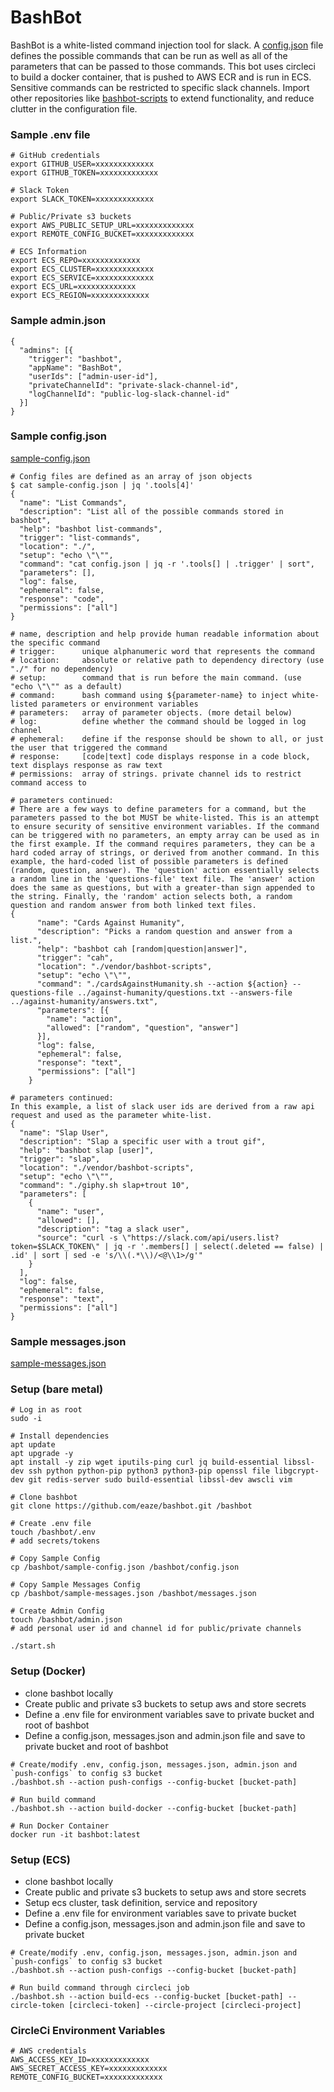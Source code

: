 # BashBot

BashBot is a white-listed command injection tool for slack. A [config.json](sample-config.json) file defines the possible commands that can be run as well as all of the parameters that can be passed to those commands. This bot uses circleci to build a docker container, that is pushed to AWS ECR and is run in ECS. Sensitive commands can be restricted to specific slack channels. Import other repositories like [bashbot-scripts](https://github.com/eaze/bashbot-scripts) to extend functionality, and reduce clutter in the configuration file.

### Sample .env file
```
# GitHub credentials
export GITHUB_USER=xxxxxxxxxxxxx
export GITHUB_TOKEN=xxxxxxxxxxxxx

# Slack Token
export SLACK_TOKEN=xxxxxxxxxxxxx

# Public/Private s3 buckets
export AWS_PUBLIC_SETUP_URL=xxxxxxxxxxxxx
export REMOTE_CONFIG_BUCKET=xxxxxxxxxxxxx

# ECS Information
export ECS_REPO=xxxxxxxxxxxxx
export ECS_CLUSTER=xxxxxxxxxxxxx
export ECS_SERVICE=xxxxxxxxxxxxx
export ECS_URL=xxxxxxxxxxxxx
export ECS_REGION=xxxxxxxxxxxxx
```

### Sample admin.json
```
{
  "admins": [{
    "trigger": "bashbot",
    "appName": "BashBot",
    "userIds": ["admin-user-id"],
    "privateChannelId": "private-slack-channel-id",
    "logChannelId": "public-log-slack-channel-id"
  }]
}
```

### Sample config.json
[sample-config.json](sample-config.json)
```
# Config files are defined as an array of json objects
$ cat sample-config.json | jq '.tools[4]'
{
  "name": "List Commands",
  "description": "List all of the possible commands stored in bashbot",
  "help": "bashbot list-commands",
  "trigger": "list-commands",
  "location": "./",
  "setup": "echo \"\"",
  "command": "cat config.json | jq -r '.tools[] | .trigger' | sort",
  "parameters": [],
  "log": false,
  "ephemeral": false,
  "response": "code",
  "permissions": ["all"]
}

# name, description and help provide human readable information about the specific command
# trigger:      unique alphanumeric word that represents the command
# location:     absolute or relative path to dependency directory (use "./" for no dependency)
# setup:        command that is run before the main command. (use "echo \"\"" as a default)
# command:      bash command using ${parameter-name} to inject white-listed parameters or environment variables
# parameters:   array of parameter objects. (more detail below)
# log:          define whether the command should be logged in log channel
# ephemeral:    define if the response should be shown to all, or just the user that triggered the command
# response:     [code|text] code displays response in a code block, text displays response as raw text
# permissions:  array of strings. private channel ids to restrict command access to

# parameters continued:
# There are a few ways to define parameters for a command, but the parameters passed to the bot MUST be white-listed. This is an attempt to ensure security of sensitive environment variables. If the command can be triggered with no parameters, an empty array can be used as in the first example. If the command requires parameters, they can be a hard coded array of strings, or derived from another command. In this example, the hard-coded list of possible parameters is defined (random, question, answer). The 'question' action essentially selects a random line in the 'questions-file' text file. The 'answer' action does the same as questions, but with a greater-than sign appended to the string. Finally, the 'random' action selects both, a random question and random answer from both linked text files.
{
      "name": "Cards Against Humanity",
      "description": "Picks a random question and answer from a list.",
      "help": "bashbot cah [random|question|answer]",
      "trigger": "cah",
      "location": "./vendor/bashbot-scripts",
      "setup": "echo \"\"",
      "command": "./cardsAgainstHumanity.sh --action ${action} --questions-file ../against-humanity/questions.txt --answers-file ../against-humanity/answers.txt",
      "parameters": [{
        "name": "action",
        "allowed": ["random", "question", "answer"]
      }],
      "log": false,
      "ephemeral": false,
      "response": "text",
      "permissions": ["all"]
    }

# parameters continued:
In this example, a list of slack user ids are derived from a raw api request and used as the parameter white-list.
{
  "name": "Slap User",
  "description": "Slap a specific user with a trout gif",
  "help": "bashbot slap [user]",
  "trigger": "slap",
  "location": "./vendor/bashbot-scripts",
  "setup": "echo \"\"",
  "command": "./giphy.sh slap+trout 10",
  "parameters": [
    {
      "name": "user",
      "allowed": [],
      "description": "tag a slack user",
      "source": "curl -s \"https://slack.com/api/users.list?token=$SLACK_TOKEN\" | jq -r '.members[] | select(.deleted == false) | .id' | sort | sed -e 's/\\(.*\\)/<@\\1>/g'"
    }
  ],
  "log": false,
  "ephemeral": false,
  "response": "text",
  "permissions": ["all"]
}
```

### Sample messages.json
[sample-messages.json](sample-messages.json)

### Setup (bare metal)

```
# Log in as root
sudo -i

# Install dependencies
apt update
apt upgrade -y
apt install -y zip wget iputils-ping curl jq build-essential libssl-dev ssh python python-pip python3 python3-pip openssl file libgcrypt-dev git redis-server sudo build-essential libssl-dev awscli vim

# Clone bashbot
git clone https://github.com/eaze/bashbot.git /bashbot

# Create .env file
touch /bashbot/.env
# add secrets/tokens

# Copy Sample Config
cp /bashbot/sample-config.json /bashbot/config.json

# Copy Sample Messages Config
cp /bashbot/sample-messages.json /bashbot/messages.json

# Create Admin Config
touch /bashbot/admin.json
# add personal user id and channel id for public/private channels

./start.sh
```
### Setup (Docker)

  - clone bashbot locally
  - Create public and private s3 buckets to setup aws and store secrets
  - Define a .env file for environment variables save to private bucket and root of bashbot
  - Define a config.json, messages.json and admin.json file and save to private bucket and root of bashbot

```
# Create/modify .env, config.json, messages.json, admin.json and `push-configs` to config s3 bucket
./bashbot.sh --action push-configs --config-bucket [bucket-path] 

# Run build command
./bashbot.sh --action build-docker --config-bucket [bucket-path]

# Run Docker Container
docker run -it bashbot:latest
```

### Setup (ECS)

  - clone bashbot locally
  - Create public and private s3 buckets to setup aws and store secrets
  - Setup ecs cluster, task definition, service and repository
  - Define a .env file for environment variables save to private bucket
  - Define a config.json, messages.json and admin.json file and save to private bucket

```
# Create/modify .env, config.json, messages.json, admin.json and `push-configs` to config s3 bucket
./bashbot.sh --action push-configs --config-bucket [bucket-path] 

# Run build command through circleci job
./bashbot.sh --action build-ecs --config-bucket [bucket-path] --circle-token [circleci-token] --circle-project [circleci-project]
```

### CircleCi Environment Variables
```
# AWS credentials
AWS_ACCESS_KEY_ID=xxxxxxxxxxxxx
AWS_SECRET_ACCESS_KEY=xxxxxxxxxxxxx
REMOTE_CONFIG_BUCKET=xxxxxxxxxxxxx
```
